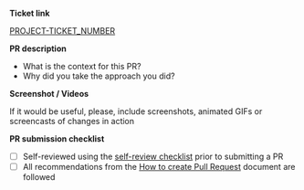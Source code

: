 __Ticket link__

[PROJECT-TICKET_NUMBER](https://readdle-j.atlassian.net/browse/PROJECT-TICKET_NUMBER)

__PR description__

- What is the context for this PR?
- Why did you take the approach you did?

__Screenshot / Videos__

If it would be useful, please, include screenshots, animated GIFs or screencasts of changes in action

__PR submission checklist__

- [ ] Self-reviewed using the [self-review checklist](https://readdle-c.atlassian.net/wiki/spaces/DOC/pages/4645978135) prior to submitting a PR
- [ ] All recommendations from the [How to create Pull Request](https://readdle-c.atlassian.net/wiki/spaces/DOC/pages/4568416271/How+to+create+Pull+Request+PR) document are followed
